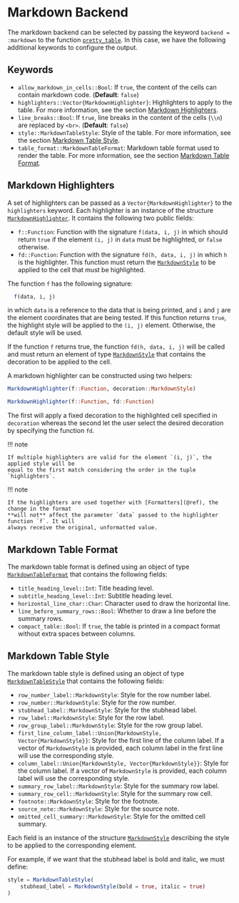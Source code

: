 # Markdown Backend

The markdown backend can be selected by passing the keyword `backend = :markdown` to the
function [`pretty_table`](@ref). In this case, we have the following additional keywords to
configure the output.

## Keywords

- `allow_markdown_in_cells::Bool`: If `true`, the content of the cells can contain markdown
  code.
  (**Default**: `false`)
- `highlighters::Vector{MarkdownHighlighter}`: Highlighters to apply to the table. For more
  information, see the section [Markdown Highlighters](@ref).
- `line_breaks::Bool`: If `true`, line breaks in the content of the cells (`\\n`) are
  replaced by `<br>`.
  (**Default**: `false`)
- `style::MarkdownTableStyle`: Style of the table. For more information, see the section
  [Markdown Table Style](@ref).
- `table_format::MarkdownTableFormat`: Markdown table format used to render the table. For
  more information, see the section [Markdown Table Format](@ref).

## Markdown Highlighters

A set of highlighters can be passed as a `Vector{MarkdownHighlighter}` to the `highlighters`
keyword. Each highlighter is an instance of the structure [`MarkdownHighlighter`](@ref). It
contains the following two public fields:

- `f::Function`: Function with the signature `f(data, i, j)` in which should return `true`
  if the element `(i, j)` in `data` must be highlighted, or `false` otherwise.
- `fd::Function`: Function with the signature `fd(h, data, i, j)` in which `h` is the
  highlighter. This function must return the [`MarkdownStyle`](@ref) to be applied to the
  cell that must be highlighted.

The function `f` has the following signature:

```julia
  f(data, i, j)
```

in which `data` is a reference to the data that is being printed, and `i` and `j` are the
element coordinates that are being tested. If this function returns `true`, the highlight
style will be applied to the `(i, j)` element. Otherwise, the default style will be used.

If the function `f` returns true, the function `fd(h, data, i, j)` will be called and must
return an element of type [`MarkdownStyle`](@ref) that contains the decoration to be
applied to the cell.

A markdown highlighter can be constructed using two helpers:

```julia
MarkdownHighlighter(f::Function, decoration::MarkdownStyle)

MarkdownHighlighter(f::Function, fd::Function)
```

The first will apply a fixed decoration to the highlighted cell specified in `decoration`
whereas the second let the user select the desired decoration by specifying the function
`fd`.

!!! note

    If multiple highlighters are valid for the element `(i, j)`, the applied style will be
    equal to the first match considering the order in the tuple `highlighters`.

!!! note

    If the highlighters are used together with [Formatters](@ref), the change in the format
    **will not** affect the parameter `data` passed to the highlighter function `f`. It will
    always receive the original, unformatted value.

## Markdown Table Format

The markdown table format is defined using an object of type [`MarkdownTableFormat`](@ref)
that contains the following fields:

- `title_heading_level::Int`: Title heading level.
- `subtitle_heading_level::Int`: Subtitle heading level.
- `horizontal_line_char::Char`: Character used to draw the horizontal line.
- `line_before_summary_rows::Bool`: Whether to draw a line before the summary rows.
- `compact_table::Bool`: If `true`, the table is printed in a compact format without extra
  spaces between columns.

## Markdown Table Style

The markdown table style is defined using an object of type [`MarkdownTableStyle`](@ref)
that contains the following fields:

- `row_number_label::MarkdownStyle`: Style for the row number label.
- `row_number::MarkdownStyle`: Style for the row number.
- `stubhead_label::MarkdownStyle`: Style for the stubhead label.
- `row_label::MarkdownStyle`: Style for the row label.
- `row_group_label::MarkdownStyle`: Style for the row group label.
- `first_line_column_label::Union{MarkdownStyle, Vector{MarkdownStyle}}`: Style for the
  first line of the column label. If a vector of `MarkdownStyle` is provided, each column
  label in the first line will use the corresponding style.
- `column_label::Union{MarkdownStyle, Vector{MarkdownStyle}}`: Style for the column label.
  If a vector of `MarkdownStyle` is provided, each column label will use the corresponding
  style.
- `summary_row_label::MarkdownStyle`: Style for the summary row label.
- `summary_row_cell::MarkdownStyle`: Style for the summary row cell.
- `footnote::MarkdownStyle`: Style for the footnote.
- `source_note::MarkdownStyle`: Style for the source note.
- `omitted_cell_summary::MarkdownStyle`: Style for the omitted cell summary.

Each field is an instance of the structure [`MarkdownStyle`](@ref) describing the style to
be applied to the corresponding element.

For example, if we want that the stubhead label is bold and italic, we must define:

```julia
style = MarkdownTableStyle(
    stubhead_label = MarkdownStyle(bold = true, italic = true)
)
```
